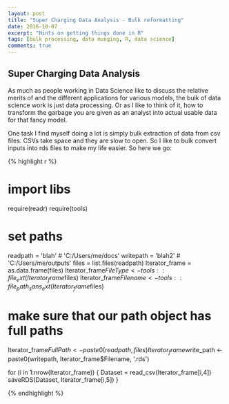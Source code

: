```yaml
---
layout: post
title: "Super Charging Data Analysis - Bulk reformatting"
date: 2016-10-07
excerpt: "Hints on getting things done in R"
tags: [bulk processing, data munging, R, data science]
comments: true
---
```


## Super Charging Data Analysis

As much as people working in Data Science like to discuss the relative merits of and the different applications for various models, the bulk of data science work is just data processing.
Or as I like to think of it, how to transform the garbage you are given as an analyst into actual usable data for that fancy model. 

One task I find myself doing a lot is simply bulk extraction of data from csv files.
CSVs take space and they are slow to open. So I like to bulk convert inputs into rds files to make my life easier. So here we go:

{% highlight r %}

# import libs
require(readr)
require(tools)

# set paths
readpath = 'blah' # 'C:/Users/me/docs'
writepath = 'blah2' # 'C:/Users/me/outputs'
files = list.files(readpath)
Iterator_frame = as.data.frame(files)
Iterator_frame$FileType <- tools::file_ext(Iterator_frame$files)
Iterator_frame$Filename <- tools::file_path_sans_ext(Iterator_frame$files)

# make sure that our path object has full paths
Iterator_frame$FullPath <- paste0(readpath, files)
Iterator_frame$write_path <- paste0(writepath, Iterator_frame$Filename, '.rds')

for (i in 1:nrow(Iterator_frame)) {
  Dataset = read_csv(Iterator_frame[i,4])
  saveRDS(Dataset, Iterator_frame[i,5])
}

{% endhighlight %}

